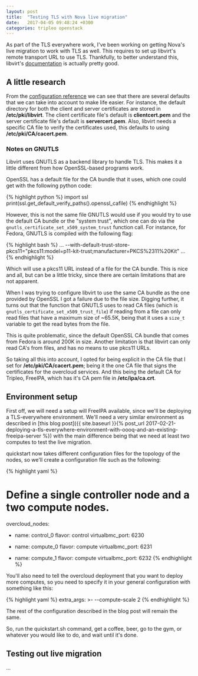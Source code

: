 ```yaml
---
layout: post
title:  "Testing TLS with Nova live migration"
date:   2017-04-05 09:48:24 +0300
categories: tripleo openstack
---
```


As part of the TLS everywhere work, I've been working on getting Nova's live
migration to work with TLS as well. This requires to set up libvirt's remote
transport URL to use TLS. Thankfully, to better understand this, libvirt's
[documentation][libvirt-tls-doc] is actually pretty good.

## A little research

From the [configuration reference][libvirt-tls-reference] we can see that there
are several defaults that we can take into account to make life easier. For
instance, the default directory for both the client and server certificates are
stored in **/etc/pki/libvirt**. The client certificate file's default is
**clientcert.pem** and the server certificate file's default is
**servercert.pem**. Also, libvirt needs a specific CA file to verify the
certificates used, this defaults to using **/etc/pki/CA/cacert.pem**.

### Notes on GNUTLS

Libvirt uses GNUTLS as a backend library to handle TLS. This makes it a little
different from how OpenSSL-based programs work.

OpenSSL has a default file for the CA bundle that it uses, which one could get
with the following python code:

{% highlight python %}
import ssl
print(ssl.get_default_verify_paths().openssl_cafile)
{% endhighlight %}

However, this is not the same file GNUTLS would use if you would try to use the
default CA bundle or the "system trust", which one can do via the
``gnutls_certificate_set_x509_system_trust`` function call. For instance, for
Fedora, GNUTLS is compiled with the following flag:

{% highlight bash %}
...
--with-default-trust-store-pkcs11="pkcs11:model=p11-kit-trust;manufacturer=PKCS%2311%20Kit"
...
{% endhighlight %}

Which will use a pkcs11 URL instead of a file for the CA bundle. This is nice
and all, but can be a little tricky, since there are certain limitations that
are not apparent.

When I was trying to configure libvirt to use the same CA bundle as the one
provided by OpenSSL I got a failure due to the file size. Digging further, it
turns out that the function that GNUTLS uses to read CA files (which is
``gnutls_certificate_set_x509_trust_file``) if reading from a file can only
read files that have a maximum size of ~65.5K, being that it uses a ``size_t``
variable to get the read bytes from the file.

This is quite problematic, since the default OpenSSL CA bundle that comes from
Fedora is around 200K in size. Another limitation is that libvirt can only
read CA's from files, and has no means to use pkcs11 URLs.

So taking all this into account, I opted for being explicit in the CA file that
I set for **/etc/pki/CA/cacert.pem**; being it the one CA file that signs the
certificates for the overcloud services. And this being the default CA for
Tripleo, FreeIPA, which has it's CA pem file in **/etc/ipa/ca.crt**.

## Environment setup

First off, we will need a setup will FreeIPA available, since we'll be
deploying a TLS-everywhere environment. We'll need a very similar environment
as described in [this blog post]({{ site.baseurl }}{% post_url 2017-02-21-deploying-a-tls-everywhere-environment-with-oooq-and-an-existing-freeipa-server %})
with the main difference being that we need at least two computes to test the
live migration.

quickstart now takes different configuration files for the topology of the
nodes, so we'll create a configuration file such as the following:

{% highlight yaml %}
# Define a single controller node and a two compute nodes.
overcloud_nodes:
  - name: control_0
    flavor: control
    virtualbmc_port: 6230

  - name: compute_0
    flavor: compute
    virtualbmc_port: 6231

  - name: compute_1
    flavor: compute
    virtualbmc_port: 6232
{% endhighlight %}

You'll also need to tell the overcloud deployment that you want to deploy more
computes, so you need to specify it in your general configuration with
something like this:

{% highlight yaml %}
extra_args: >-
  --compute-scale 2
{% endhighlight %}

The rest of the configuration described in the blog post will remain the same.

So, run the quickstart.sh command, get a coffee, beer, go to the gym, or
whatever you would like to do, and wait until it's done.

## Testing out live migration

...

[libvirt-tls-doc]: http://wiki.libvirt.org/page/TLSSetup
[libvirt-tls-reference]: http://libvirt.org/remote.html#Remote_libvirtd_configuration
